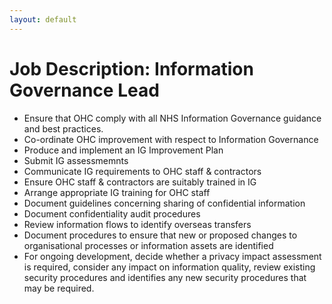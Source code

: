 ```yaml
---
layout: default
---
```

# Job Description: Information Governance Lead

* Ensure that OHC comply with all NHS Information Governance guidance and best practices.
* Co-ordinate OHC improvement with respect to Information Governance
* Produce and implement an IG Improvement Plan
* Submit IG assessmemnts
* Communicate IG requirements to OHC staff & contractors
* Ensure OHC staff & contractors are suitably trained in IG
* Arrange appropriate IG training for OHC staff
* Document guidelines concerning sharing of confidential information
* Document confidentiality audit procedures
* Review information flows to identify overseas transfers
* Document procedures to ensure that new or proposed changes to organisational processes or information assets are identified
* For ongoing development, decide whether a privacy impact assessment is required, consider any impact on information quality, review existing security procedures and identifies any new security procedures that may be required.